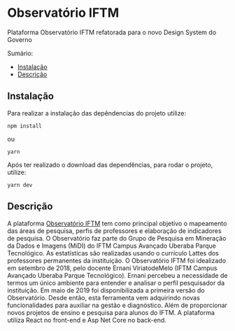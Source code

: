# Observatório IFTM
Plataforma Observatório IFTM refatorada para o novo Design System do Governo

Sumário:  
* [Instalação](#instalação)
* [Descrição](#descrição)

## Instalação
Para realizar a instalação das depêndencias do projeto utilize:
```
npm install
```
ou
```
yarn
```
Após ter realizado o download das dependências, para rodar o projeto, utilize:
```
yarn dev
```

## Descrição
A plataforma [Observatório IFTM](https://obsiftm.midi.upt.iftm.edu.br/) tem como principal objetivo o mapeamento das áreas de pesquisa, perfis de professores e elaboração de indicadores de pesquisa. O Observatório faz parte do Grupo de Pesquisa em Mineração da Dados e Imagens (MiDI) do IFTM Campus Avançado Uberaba Parque Tecnológico. As estatísticas são realizadas usando o currículo Lattes dos professores permanentes da instituição. O Observatório IFTM foi idealizado em setembro de 2018, pelo docente Ernani ViriatodeMelo (IFTM Campus Avançado Uberaba Parque Tecnológico). Ernani percebeu a necessidade de termos um único ambiente para entender e analisar o perfil pesquisador da instituição. Em maio de 2019 foi disponibilizada a primeira versão do Observatório. Desde então, esta ferramenta vem adquirindo novas funcionalidades para auxiliar na gestão e diagnóstico. Além de proporcionar novos projetos de ensino e pesquisa para alunos do IFTM. A plataforma utiliza React no front-end e Asp Net Core no back-end.
